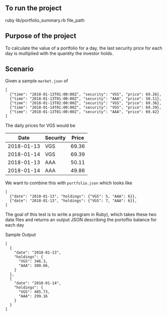 ## To run the project

ruby lib/portfolio_summary.rb file_path

## Purpose of the project

To calculate the value of a portfolio for a day, the last security price for each day is multiplied with the quantity the investor holds.

## Scenario

Given a sample `market.json` of

```
[
  {"time": "2018-01-13T01:00:00Z", "security": "VGS", "price": 69.26},
  {"time": "2018-01-13T01:00:00Z", "security": "AAA", "price": 50.11},
  {"time": "2018-01-13T02:00:00Z", "security": "VGS", "price": 69.36},
  {"time": "2018-01-14T01:00:00Z", "security": "VGS", "price": 69.39},
  {"time": "2018-01-13T01:00:00Z", "security": "AAA", "price": 69.42}
]
```

The daily prices for VGS would be

| Date       | Security | Price |
| ---------- | -------- | ----- |
| 2018-01-13 | VGS      | 69.36 |
| 2018-01-14 | VGS      | 69.39 |
| 2018-01-13 | AAA      | 50.11 |
| 2018-01-14 | AAA      | 49.86 |

We want to combine this with `portfolio.json` which looks like

```
[
  {"date": "2018-01-13", "holdings": {"VGS": 5, "AAA": 6}},
  {"date": "2018-01-13", "holdings": {"VGS": 7, "AAA": 6}},
]
```

The goal of this test is to write a program in Ruby), which takes these two data files and returns an output JSON describing the portoflio balance for each day

Sample Output

```
[
  {
    "date": "2018-01-13",
    "holdings": {
      "VGS": 346.3,
      "AAA": 300.66,
    }
  },
  {
    "date": "2018-01-14",
    "holdings": {
      "VGS": 485.73,
      "AAA": 299.16
    }
  }
]
```
